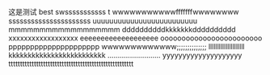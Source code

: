 这是测试
best
swsssssssssss
t
wwwwwwwwwwwfffffffwwwwwwww
ssssssssssssssssssssss
uuuuuuuuuuuuuuuuuuuuuuuuu
mmmmmmmmmmmmmmmmmm
ddddddddddkkkkkkkdddddddddd
xxxxxxxxxxxxxxxxxx
eeeeeeeeeeeeeeeeeee
oooooooooooooooooooooooo
ppppppppppppppppppppp
wwwwwwwwwwwww;;;;;;;;;;;;;;
lllllllllllllllllllll
kkkkkkkkkkkkkkkkkkkkkkkkk
..........................
yyyyyyyyyyyyyyyyyyyy
tttttttttttttttttttttttttttttttttttttttttttttttttttttt
